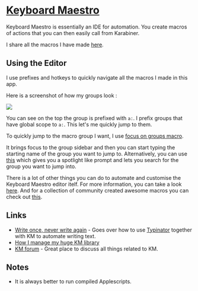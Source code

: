 # [Keyboard Maestro](https://www.keyboardmaestro.com/main/)
Keyboard Maestro is essentially an IDE for automation. You create macros of actions that you can then easily call from Karabiner.

I share all the macros I have made [here](https://github.com/nikitavoloboev/km-macros). 

## Using the Editor
I use prefixes and hotkeys to quickly navigate all the macros I made in this app. 

Here is a screenshot of how my groups look : 

![](https://i.imgur.com/rdOr15i.png)

You can see on the top the group is prefixed with `a:`. I prefix groups that have global scope to `a:`. This let's me quickly jump to them.

To quickly jump to the macro group I want, I use [focus on groups macro](https://cdn.rawgit.com/nikitavoloboev/km-macros/master/macros/apps/km/focus%20on%20groups.kmmacros).

It brings focus to the group sidebar and then you can start typing the starting name of the group you want to jump to. Alternatively, you can use [this](https://forum.keyboardmaestro.com/t/macro-go-to-group-by-name-spotlight/4668) which gives you a spotlight like prompt and lets you search for the group you want to jump into.

There is a lot of other things you can do to automate and customise the Keyboard Maestro editor itelf. For more information, you can take a look [here](https://forum.keyboardmaestro.com/t/automating-the-keyboard-maestro-editor/4184). And for a collection of community created awesome macros you can check out [this](https://forum.keyboardmaestro.com/t/best-macro-list/4118).

## Links
- [Write once, never write again](https://medium.com/@NikitaVoloboev/write-once-never-write-again-c2fa1f6c4e8) - Goes over how to use [Typinator](http://www.ergonis.com/products/typinator/) together with KM to automate writing text.
- [How I manage my huge KM library](https://forum.keyboardmaestro.com/t/notation-i-use-to-manage-my-macros/8907)
- [KM forum](https://forum.keyboardmaestro.com/latest) - Great place to discuss all things related to KM.

## Notes
- It is always better to run compiled Applescripts.